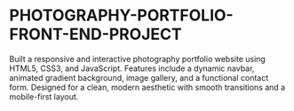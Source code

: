 # PHOTOGRAPHY-PORTFOLIO-FRONT-END-PROJECT
Built a responsive and interactive photography portfolio website using HTML5, CSS3, and JavaScript.  Features include a dynamic navbar, animated gradient background, image gallery, and a functional contact  form. Designed for a clean, modern aesthetic with smooth transitions and a mobile-first layout.
